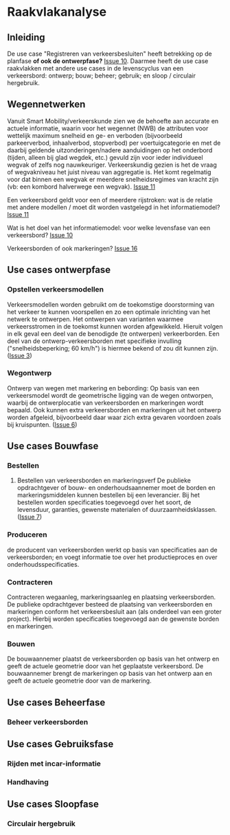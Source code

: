 # Raakvlakanalyse


## Inleiding

De use case "Registreren van verkeersbesluiten" heeft betrekking op de planfase **of ook de ontwerpfase?** [Issue 10](https://github.com/Stichting-CROW/verkeersborden/issues/10). Daarmee heeft de use case raakvlakken met andere use cases in de levenscyclus van een verkeersbord: ontwerp; bouw; beheer; gebruik; en sloop / circulair hergebruik. 


## Wegennetwerken
Vanuit Smart Mobility/verkeerskunde zien we de behoefte aan accurate en actuele informatie, waarin voor het wegennet (NWB) de attributen voor wettelijk maximum snelheid en ge- en verboden (bijvoorbeeld parkeerverbod, inhaalverbod, stopverbod) per voertuigcategorie en met de daarbij geldende uitzonderingen/nadere aanduidingen op het onderbord (tijden, alleen bij glad wegdek, etc.) gevuld zijn voor ieder individueel wegvak of zelfs nog nauwkeuriger. 
Verkeerskundig gezien is het de vraag of wegvakniveau het juist niveau van aggregatie is. Het komt regelmatig voor dat binnen een wegvak er meerdere snelheidsregimes van kracht zijn (vb: een kombord halverwege een wegvak). [Issue 11](https://github.com/Stichting-CROW/verkeersborden/issues/11)

Een verkeersbord geldt voor een of meerdere rijstroken: wat is de relatie met andere modellen / moet dit worden vastgelegd in het informatiemodel? [Issue 11](https://github.com/Stichting-CROW/verkeersborden/issues/11)

Wat is het doel van het informatiemodel: voor welke levensfase van een verkeersbord? [Issue 10](https://github.com/Stichting-CROW/verkeersborden/issues/10)

Verkeersborden of ook markeringen? [Issue 16](https://github.com/Stichting-CROW/verkeersborden/issues/16)


## Use cases ontwerpfase

### Opstellen verkeersmodellen

Verkeersmodellen worden gebruikt om de toekomstige doorstorming van het verkeer te kunnen voorspellen en zo een optimale inrichting van het netwerk te ontwerpen. Het ontwerpen van varianten waarmee verkeersstromen in de toekomst kunnen worden afgewikkeld. Hieruit volgen in elk geval een deel van de benodigde (te ontwerpen) verkeerborden. Een deel van de ontwerp-verkeersborden met specifieke invulling ("snelheidsbeperking; 60 km/h") is hiermee bekend of zou dit kunnen zijn. ([Issue 3](https://github.com/Stichting-CROW/verkeersborden/issues/3))


### Wegontwerp
Ontwerp van wegen met markering en bebording: Op basis van een verkeersmodel wordt de geometrische ligging van de wegen ontworpen, waarbij de ontwerplocatie van verkeersborden en markeringen wordt bepaald. Ook kunnen extra verkeersborden en markeringen uit het ontwerp worden afgeleid, bijvoorbeeld daar waar zich extra gevaren voordoen zoals bij kruispunten. ([Issue 6](https://github.com/Stichting-CROW/verkeersborden/issues/6))


## Use cases Bouwfase

### Bestellen 

1. Bestellen van verkeersborden en markeringsverf
De publieke opdrachtgever of bouw- en onderhoudsaannemer moet de borden en markeringsmiddelen kunnen bestellen bij een leverancier. Bij het bestellen worden specificaties toegevoegd over het soort, de levensduur, garanties, gewenste materialen of duurzaamheidsklassen. ([Issue 7](https://github.com/Stichting-CROW/verkeersborden/issues/7))

### Produceren
de producent van verkeersborden werkt op basis van specificaties aan de verkeersborden; en voegt informatie toe over het productieproces en over onderhoudsspecificaties.

### Contracteren
Contracteren wegaanleg, markeringsaanleg en plaatsing verkeersborden. De publieke opdrachtgever besteed de plaatsing van verkeersborden en markeringen conform het verkeersbesluit aan (als onderdeel van een groter project). Hierbij worden specificaties toegevoegd aan de gewenste borden en markeringen.

### Bouwen
De bouwaannemer plaatst de verkeersborden op basis van het ontwerp en geeft de actuele geometrie door van het geplaatste verkeersbord.
De bouwaannemer brengt de markeringen op basis van het ontwerp aan en geeft de actuele geometrie door van de markering.

## Use cases Beheerfase

### Beheer verkeersborden


## Use cases Gebruiksfase

### Rijden met incar-informatie

### Handhaving


## Use cases Sloopfase

### Circulair hergebruik



